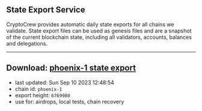## State Export Service
CryptoCrew provides automatic daily state exports for all chains we validate. State export files can be used as genesis files and are a snapshot of the current blockchain state, including all validators, accounts, balances and delegations.

---
**Download: [phoenix-1 state export](https://dl.ccvalidators.com/SERVICE/terra2/phoenix-1_export_6769980.json)**
---

- last updated: Sun Sep 10 2023 12:48:54
- chain id: `phoenix-1`
- export height: `6769980`
- use for: airdrops, local tests, chain recovery
